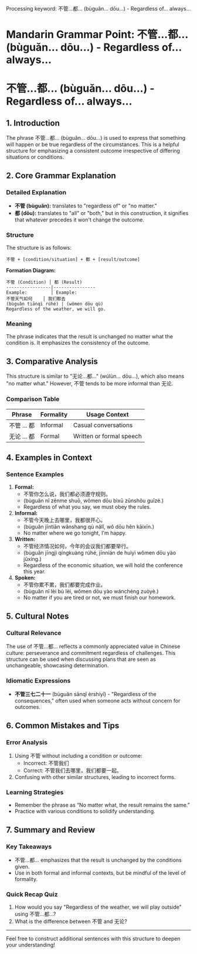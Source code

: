 Processing keyword: 不管...都... (bùguǎn... dōu...) - Regardless of... always...
# Mandarin Grammar Point: 不管...都... (bùguǎn... dōu...) - Regardless of... always...
# 不管...都... (bùguǎn... dōu...) - Regardless of... always...
## 1. Introduction
The phrase 不管...都... (bùguǎn... dōu...) is used to express that something will happen or be true regardless of the circumstances. This is a helpful structure for emphasizing a consistent outcome irrespective of differing situations or conditions.
## 2. Core Grammar Explanation
### Detailed Explanation
- **不管 (bùguǎn):** translates to "regardless of" or "no matter."
- **都 (dōu):** translates to "all" or "both," but in this construction, it signifies that whatever precedes it won't change the outcome.
### Structure
The structure is as follows:
```
不管 + [condition/situation] + 都 + [result/outcome]
```
**Formation Diagram:**
```plaintext
不管 (Condition) │ 都 (Result)
-----------------|----------------
Example:         │ Example:
不管天气如何    │ 我们都去
(bùguǎn tiānqì rúhé) │ (wǒmen dōu qù)
Regardless of the weather, we will go.
```
### Meaning
The phrase indicates that the result is unchanged no matter what the condition is. It emphasizes the consistency of the outcome.
## 3. Comparative Analysis
This structure is similar to "无论...都..." (wúlùn... dōu...), which also means "no matter what." However, 不管 tends to be more informal than 无论. 
### Comparison Table
| Phrase          | Formality   | Usage Context             |
|-----------------|-------------|----------------------------|
| 不管 ... 都     | Informal    | Casual conversations        |
| 无论 ... 都     | Formal      | Written or formal speech   |
## 4. Examples in Context
### Sentence Examples
1. **Formal:** 
   - 不管你怎么说，我们都必须遵守规则。
   - (bùguǎn nǐ zěnme shuō, wǒmen dōu bìxū zūnshǒu guīzé.)
   - Regardless of what you say, we must obey the rules.
2. **Informal:** 
   - 不管今天晚上去哪里，我都很开心。
   - (bùguǎn jīntiān wǎnshang qù nǎlǐ, wǒ dōu hěn kāixīn.)
   - No matter where we go tonight, I'm happy.
3. **Written:** 
   - 不管经济情况如何，今年的会议我们都要举行。
   - (bùguǎn jīngjì qíngkuàng rúhé, jīnnián de huìyì wǒmen dōu yào jǔxíng.)
   - Regardless of the economic situation, we will hold the conference this year.
4. **Spoken:** 
   - 不管你累不累，我们都要完成作业。
   - (bùguǎn nǐ lèi bù lèi, wǒmen dōu yào wánchéng zuòyè.)
   - No matter if you are tired or not, we must finish our homework.
## 5. Cultural Notes
### Cultural Relevance
The use of 不管...都... reflects a commonly appreciated value in Chinese culture: perseverance and commitment regardless of challenges. This structure can be used when discussing plans that are seen as unchangeable, showcasing determination.
### Idiomatic Expressions
- **不管三七二十一** (bùguǎn sānqī èrshíyī) - "Regardless of the consequences," often used when someone acts without concern for outcomes.
## 6. Common Mistakes and Tips
### Error Analysis
1. Using 不管 without including a condition or outcome:
   - Incorrect: 不管我们
   - Correct: 不管我们去哪里，我们都要一起。
2. Confusing with other similar structures, leading to incorrect forms.
### Learning Strategies
- Remember the phrase as “No matter what, the result remains the same.”
- Practice with various conditions to solidify understanding.
## 7. Summary and Review
### Key Takeaways
- 不管...都... emphasizes that the result is unchanged by the conditions given.
- Use in both formal and informal contexts, but be mindful of the level of formality.
### Quick Recap Quiz
1. How would you say "Regardless of the weather, we will play outside" using 不管...都...?
2. What is the difference between 不管 and 无论?
---
Feel free to construct additional sentences with this structure to deepen your understanding!
